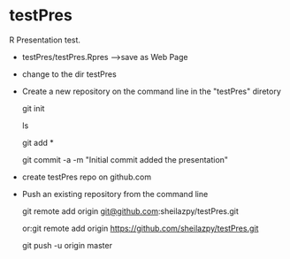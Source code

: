 # testPres
R Presentation test.

- testPres/testPres.Rpres -->save as Web Page

- change to the dir testPres


- Create a new repository on the command line in the "testPres" diretory

  git init

  ls

  git add * 

  git commit -a -m "Initial commit added the presentation"


- create testPres repo on github.com

- Push an existing repository from the command line

  git remote add origin git@github.com:sheilazpy/testPres.git

  or:git remote add origin https://github.com/sheilazpy/testPres.git

  git push -u origin master

